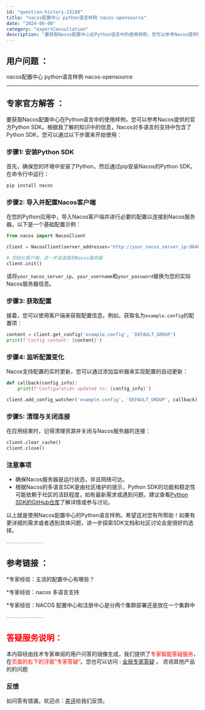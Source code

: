 ```yaml
---
id: "question-history-15188"
title: "nacos配置中心 python语言样例 nacos-opensource"
date: "2024-06-08"
category: "expertConsultation"
description: "要获取Nacos配置中心在Python语言中的使用样例，您可以参考Nacos提供的官方Python SDK。根据我了解的知识中的信息，Nacos对多语言的支持中包含了Python SDK，您可以通过以下步骤来开始使用：### 步骤1: 安装Python SDK首先，确保您的环境中安装了Python，"
---
```


## 用户问题 ： 
 nacos配置中心 python语言样例 nacos-opensource 

---------------
## 专家官方解答 ：

要获取Nacos配置中心在Python语言中的使用样例，您可以参考Nacos提供的官方Python SDK。根据我了解的知识中的信息，Nacos对多语言的支持中包含了Python SDK，您可以通过以下步骤来开始使用：

### 步骤1: 安装Python SDK

首先，确保您的环境中安装了Python，然后通过pip安装Nacos的Python SDK。在命令行中运行：

```bash
pip install nacos
```

### 步骤2: 导入并配置Nacos客户端

在您的Python应用中，导入Nacos客户端并进行必要的配置以连接到Nacos服务器。以下是一个基础配置示例：

```python
from nacos import NacosClient

client = NacosClient(server_addresses='http://your_nacos_server_ip:8848', namespace=None, username='your_username', password='your_password')

# 初始化客户端，这一步会连接到Nacos服务器
client.init()
```

请将`your_nacos_server_ip`、`your_username`和`your_password`替换为您的实际Nacos服务器信息。

### 步骤3: 获取配置

接着，您可以使用客户端来获取配置信息。例如，获取名为`example.config`的配置项：

```python
content = client.get_config('example.config', 'DEFAULT_GROUP')
print(f'Config content: {content}')
```

### 步骤4: 监听配置变化

Nacos支持配置的实时更新，您可以通过添加监听器来实现配置的自动更新：

```python
def callback(config_info):
    print(f'Configuration updated to: {config_info}')

client.add_config_watcher('example.config', 'DEFAULT_GROUP', callback)
```

### 步骤5: 清理与关闭连接

在应用结束时，记得清理资源并关闭与Nacos服务器的连接：

```python
client.clear_cache()
client.close()
```

### 注意事项

- 确保Nacos服务器是运行状态，并且网络可达。
- 根据Nacos的多语言SDK是由社区维护的提示，Python SDK的功能和稳定性可能依赖于社区的活跃程度，如有最新需求或遇到问题，建议查看[Python SDK的GitHub仓库](https://github.com/nacos-group/nacos-sdk-python)了解详情或参与讨论。

以上就是使用Nacos配置中心的Python语言样例。希望这对您有所帮助！如果有更详细的需求或者遇到具体问题，进一步探索SDK文档和社区讨论会是很好的选择。


<font color="#949494">---------------</font> 


## 参考链接 ：

*专家经验：主流的配置中心有哪些？ 
 
 *专家经验：nacos 多语言支持 
 
 *专家经验：NACOS 配置中心和注册中心是分两个集群部署还是放在一个集群中 


 <font color="#949494">---------------</font> 
 


## <font color="#FF0000">答疑服务说明：</font> 

本内容经由技术专家审阅的用户问答的镜像生成，我们提供了<font color="#FF0000">专家智能答疑服务</font>，在<font color="#FF0000">页面的右下的浮窗”专家答疑“</font>。您也可以访问 : [全局专家答疑](https://opensource.alibaba.com/chatBot) 。 咨询其他产品的的问题

### 反馈
如问答有错漏，欢迎点：[差评](https://ai.nacos.io/user/feedbackByEnhancerGradePOJOID?enhancerGradePOJOId=15208)给我们反馈。
